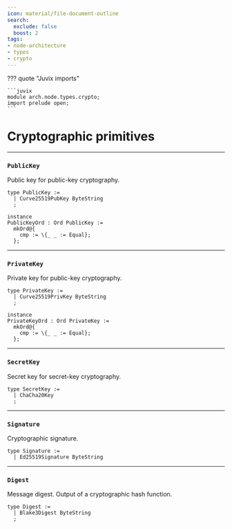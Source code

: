 ```yaml
---
icon: material/file-document-outline
search:
  exclude: false
  boost: 2
tags:
- node-architecture
- types
- crypto
---
```


??? quote "Juvix imports"

    ```juvix
    module arch.node.types.crypto;
    import prelude open;
    ```

# Cryptographic primitives

---

### `PublicKey`

Public key for public-key cryptography.

```juvix
type PublicKey :=
  | Curve25519PubKey ByteString
  ;

instance
PublicKeyOrd : Ord PublicKey :=
  mkOrd@{
    cmp := \{_ _ := Equal};
  };
```

---

### `PrivateKey`

Private key for public-key cryptography.

```juvix
type PrivateKey :=
  | Curve25519PrivKey ByteString
  ;

instance
PrivateKeyOrd : Ord PrivateKey :=
  mkOrd@{
    cmp := \{_ _ := Equal};
  };
```

---

### `SecretKey`

Secret key for secret-key cryptography.

```juvix
type SecretKey :=
  | ChaCha20Key
  ;
```

---

### `Signature`

Cryptographic signature.

```juvix
type Signature :=
  | Ed25519Signature ByteString
```

---

### `Digest`

Message digest.
Output of a cryptographic hash function.

```juvix
type Digest :=
  | Blake3Digest ByteString
  ;
```
